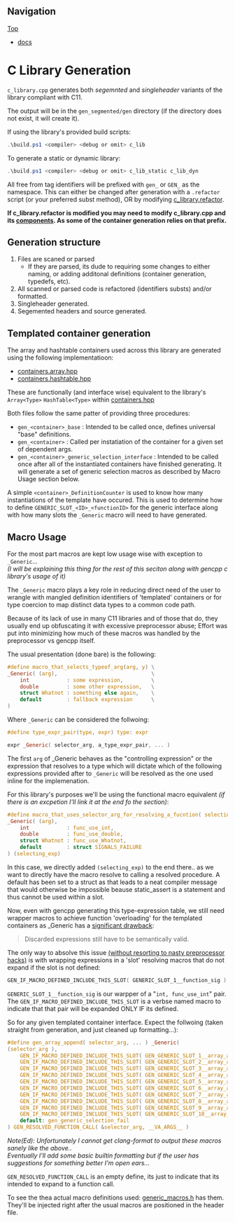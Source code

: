 ## Navigation

[Top](../Readme.md)

* [docs](../docs/Readme.md)

# C Library Generation

`c_library.cpp` generates both *segemnted* and *singleheader* variants of the library compliant with C11.

The output will be in the `gen_segmented/gen` directory (if the directory does not exist, it will create it).

If using the library's provided build scripts:

```ps1
.\build.ps1 <compiler> <debug or omit> c_lib
```

To generate a static or dynamic library:

```ps1
.\build.ps1 <compiler> <debug or omit> c_lib_static c_lib_dyn
```

All free from tag identifiers will be prefixed with `gen_` or `GEN_` as the namespace. This can either be changed after generation with a `.refactor` script (or your preferred subst method), OR by modifying [c_library.refactor](./c_library.refactor).

**If c_library.refactor is modified you may need to modify c_library.cpp and its [components](./components/). As some of the container generation relies on that prefix.**

## Generation structure

1. Files are scaned or parsed
    * If they are parsed, its dude to requiring some changes to either naming, or adding additonal definitions (container generation, typedefs, etc).
2. All scanned or parsed code is refactored (identifiers substs) and/or formatted.
3. Singleheader generated.
4. Segemented headers and source generated.

## Templated container generation

The array and hashtable containers used across this library are generated using the following implementatioon:

* [containers.array.hpp](./components/containers.array.hpp)
* [containers.hashtable.hpp](./components/containers.hashtable.hpp)

These are functionally (and interface wise) equivalent to the library's `Array<Type>` `HashTable<Type>` within [containers.hpp](../base/dependencies/containers.hpp)

Both files follow the same patter of providing three procedures:

* `gen_<container>_base` : Intended to be called once, defines universal "base" definitions.
* `gen_<container>` : Called per instatiation of the container for a given set of dependent args.
* `gen_<container>_generic_selection_interface` : Intended to be called once after all of the instantiated containers have finished generating. It will generate a set of generic selection macros as described by Macro Usage section below.

A simple `<container>_DefinitionCounter` is used to know how many instantiations of the template have occured. This is used to determine how to define `GENERIC_SLOT_<ID>_<functionID>` for the generic interface along with how many slots the `_Generic` macro will need to have generated.

## Macro Usage

For the most part macros are kept low usage wise with exception to `_Generic`...  
*(I will be explaining this thing for the rest of this seciton along with gencpp c library's usage of it)*

The `_Generic` macro plays a key role in reducing direct need of the user to wrangle with mangled definition identifiers of 'templated' containers or for type coercion to map distinct data types to a common code path.

Because of its lack of use in many C11 libraries and of those that do, they usually end up obfuscating it with excessive preprocessor abuse; Effort was put into minimizing how much of these macros was handled by the preprocessor vs gencpp itself.

The usual presentation (done bare) is the following:

```c
#define macro_that_selects_typeof_arg(arg, y) \
_Generic( (arg),                              \
    int            : some expression,         \
    double         : some other expression,   \
    struct Whatnot : something else again,    \
    default        : fallback expression      \
)
```

Where `_Generic` can be considered the follwoing:

```c
#define type_expr_pair(type, expr) type: expr

expr _Generic( selector_arg, a_type_expr_pair, ... )
```

The first `arg` of _Generic behaves as the "controlling expression" or the expression that resolves to a type which will dictate which of the following expressions provided after to `_Generic` will be resolved as the one used inline for the implemenation.


For this library's purposes we'll be using the functional macro equivalent *(if there is an excpetion I'll link it at the end fo the section)*:

```c
#define macro_that_uses_selector_arg_for_resolving_a_fucntion( selecting_exp) \
_Generic( (arg),                                                              \
    int            : func_use_int,                                            \
    double         : func_use_double,                                         \
    struct Whatnot : func_use_Whatnot,                                        \
    default        : struct SIGNALS_FAILURE                                   \
) (selecting_exp)
```

In this case, we directly added `(selecting_exp)` to the end there.. as we want to directly have the macro resolve to calling a resolved procedure. A default has been set to a struct as that leads to a neat compiler message that would otherwise be impossible beause static_assert is a statement and thus cannot be used within a slot.

Now, even with gencpp generating this type-expression table, we still need wrapper macros to achieve function 'overloading' for the templated containers as _Generic has a [significant drawback](https://www.chiark.greenend.org.uk/~sgtatham/quasiblog/c11-generic/):  

> Discarded expressions still have to be semantically valid.

The only way to absolve this issue [(without resorting to nasty preprocessor hacks)](https://github.com/JacksonAllan/CC/blob/main/articles/Better_C_Generics_Part_1_The_Extendible_Generic.md) is with wrapping expressions in a 'slot' resolving macros that do not expand if the slot is not defined:

```c
GEN_IF_MACRO_DEFINED_INCLUDE_THIS_SLOT( GENERIC_SLOT_1__function_sig )
```

`GENERIC_SLOT_1__function_sig` is our warpper of a "`int, func_use_int`" pair. The `GEN_IF_MACRO_DEFINED_INCLUDE_THIS_SLOT` is a verbse named macro to indicate that that pair will be expanded ONLY IF its defined.

So for any given templated container interface. Expect the follwoing (taken straight from generation, and just cleaned up formatting...):

```c
#define gen_array_append( selector_arg, ... ) _Generic(                         \
(selector_arg ),                                                                \
    GEN_IF_MACRO_DEFINED_INCLUDE_THIS_SLOT( GEN_GENERIC_SLOT_1__array_append )  \
    GEN_IF_MACRO_DEFINED_INCLUDE_THIS_SLOT( GEN_GENERIC_SLOT_2__array_append )  \
    GEN_IF_MACRO_DEFINED_INCLUDE_THIS_SLOT( GEN_GENERIC_SLOT_3__array_append )  \
    GEN_IF_MACRO_DEFINED_INCLUDE_THIS_SLOT( GEN_GENERIC_SLOT_4__array_append )  \
    GEN_IF_MACRO_DEFINED_INCLUDE_THIS_SLOT( GEN_GENERIC_SLOT_5__array_append )  \
    GEN_IF_MACRO_DEFINED_INCLUDE_THIS_SLOT( GEN_GENERIC_SLOT_6__array_append )  \
    GEN_IF_MACRO_DEFINED_INCLUDE_THIS_SLOT( GEN_GENERIC_SLOT_7__array_append )  \
    GEN_IF_MACRO_DEFINED_INCLUDE_THIS_SLOT( GEN_GENERIC_SLOT_8__array_append )  \
    GEN_IF_MACRO_DEFINED_INCLUDE_THIS_SLOT( GEN_GENERIC_SLOT_9__array_append )  \
    GEN_IF_MACRO_DEFINED_INCLUDE_THIS_SLOT( GEN_GENERIC_SLOT_10__array_append ) \
    default: gen_generic_selection_fail                                         \
) GEN_RESOLVED_FUNCTION_CALL( &selector_arg, __VA_ARGS__ )

```

*Note(Ed): Unfortunately I cannot get clang-format to output these macros sanely like the above..*  
*Eventually I'll add some basic builtin formatting but if the user has suggestions for something better I'm open ears...*

`GEN_RESOLVED_FUNCTION_CALL` is an empty define, its just to indicate that its intended to expand to a function call.

To see the thea actual macro definitions used: [generic_macros.h](./components/generic_macros.h) has them. They'll be injected right after the usual macros are positioned in the header file.
